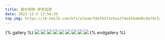 ```yaml
---
title: 薇尔莉特·伊芙加登
date: 2022-12-5 13:56:35
top_img: https://i0.hdslb.com/bfs/album/59af6572e5ea374e434a0d0cbb78c5a83e159939.jpg
---
```


{% gallery %}
![](https://s1.vika.cn/space/2024/08/20/4780eb9292934d9a94eef677318d9879)
![](https://s1.vika.cn/space/2024/08/20/c9b8308b56dd42a8a25546b131c2b620)
![](https://s1.vika.cn/space/2024/08/20/293aa0365bed4100869c7d1d370e82eb)
![](https://s1.vika.cn/space/2024/08/20/e98ce25cf672483ea580f22d44a8063c)
![](https://s1.vika.cn/space/2024/08/20/82a82889e4f549a1b094c85a0ed939ec)
![](https://s1.vika.cn/space/2024/08/20/5fac67c81b4540fa92c69679bc229465)
![](https://s1.vika.cn/space/2024/08/20/7e7ee178c87d4e51906a360e681303bd)
![](https://s1.vika.cn/space/2024/08/20/50f8d8caa111476cbc52eeb9c6ae0c9d)
![](https://s1.vika.cn/space/2024/08/20/5c8c9bb4c62642b09cd0c7b7b281a9de)
{% endgallery %}
